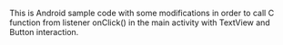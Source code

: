 This is Android sample code with some modifications in order to call C function from listener onClick() in the main activity with TextView and Button interaction.
